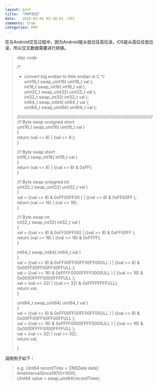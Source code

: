 ```yaml
---
layout: post
title:  "PHP测试"
date:   2016-03-01 05:30:01 -703
comments: true
categories: PHP
---
```




在与Android交互过程中，因为Android是从低位往高位读，iOS是从高位往低位读，所以交互数据需要进行转换。

>objc code
>
>/* 
>* convert big endian to little endian in C 
>*/  
>uint16_t swap_uint16( uint16_t val );  
>int16_t swap_int16( int16_t val );  
>uint32_t swap_uint32( uint32_t val );  
>int32_t swap_int32( int32_t val );  
>int64_t swap_int64( int64_t val );  
>uint64_t swap_uint64( uint64_t val );  
>  
>  
>  
>/////////////////////////////////////////////////////////////////////////////////////////  
>//! Byte swap unsigned short  
>uint16_t swap_uint16( uint16_t val )  
>{  
>    return (val << 8) | (val >> 8 );  
>}  
>  
>//! Byte swap short  
>int16_t swap_int16( int16_t val )  
>{  
>    return (val << 8) | ((val >> 8) & 0xFF);  
>}  
>  
>//! Byte swap unsigned int  
>uint32_t swap_uint32( uint32_t val )  
>{  
>    val = ((val << 8) & 0xFF00FF00 ) | ((val >> 8) & 0xFF00FF );  
>    return (val << 16) | (val >> 16);  
>}  
>  
>//! Byte swap int  
>int32_t swap_int32( int32_t val )  
>{  
>    val = ((val << 8) & 0xFF00FF00) | ((val >> 8) & 0xFF00FF );  
>    return (val << 16) | ((val >> 16) & 0xFFFF);  
>}  
>  
>int64_t swap_int64( int64_t val )  
>{  
>    val = ((val << 8) & 0xFF00FF00FF00FF00ULL ) | ((val >> 8) & 0x00FF00FF00FF00FFULL );  
>    val = ((val << 16) & 0xFFFF0000FFFF0000ULL ) | ((val >> 16) & 0x0000FFFF0000FFFFULL );  
>    val = (val << 32) | ((val >> 32) & 0xFFFFFFFFULL);  
>    return val;  
>}  
>  
>uint64_t swap_uint64( uint64_t val )  
>{  
>    val = ((val << 8) & 0xFF00FF00FF00FF00ULL ) | ((val >> 8) & 0x00FF00FF00FF00FFULL );  
>    val = ((val << 16) & 0xFFFF0000FFFF0000ULL ) | ((val >> 16) & 0x0000FFFF0000FFFFULL );  
>    val = (val << 32) | (val >> 32);  
>    return val;  
>  
>}  
>
>

调用例子如下：

>e.g.
>UInt64 recordTime = [[NSDate date] timeIntervalSince1970]*1000;  
>UInt64 value = swap_uint64(recordTime); 
>

